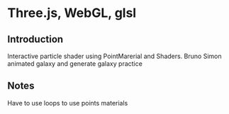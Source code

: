 # Three.js, WebGL, glsl

## Introduction
Interactive particle shader using PointMarerial and Shaders. Bruno Simon animated galaxy and generate galaxy practice

## Notes
Have to use loops to use points materials


